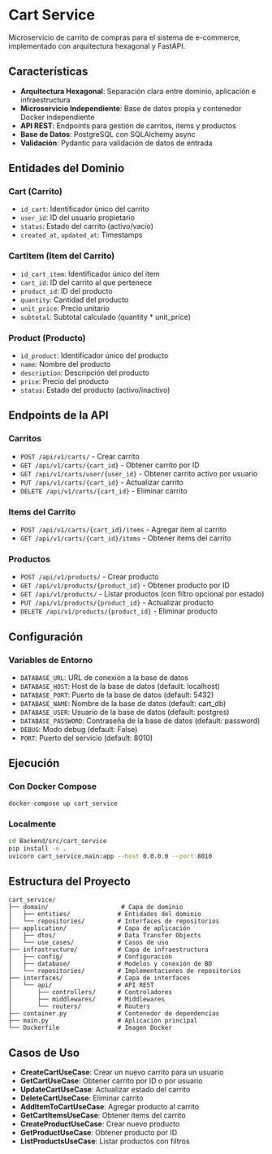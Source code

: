 # Cart Service

Microservicio de carrito de compras para el sistema de e-commerce, implementado con arquitectura hexagonal y FastAPI.

## Características

- **Arquitectura Hexagonal**: Separación clara entre dominio, aplicación e infraestructura
- **Microservicio Independiente**: Base de datos propia y contenedor Docker independiente
- **API REST**: Endpoints para gestión de carritos, items y productos
- **Base de Datos**: PostgreSQL con SQLAlchemy async
- **Validación**: Pydantic para validación de datos de entrada

## Entidades del Dominio

### Cart (Carrito)
- `id_cart`: Identificador único del carrito
- `user_id`: ID del usuario propietario
- `status`: Estado del carrito (activo/vacio)
- `created_at`, `updated_at`: Timestamps

### CartItem (Item del Carrito)
- `id_cart_item`: Identificador único del item
- `cart_id`: ID del carrito al que pertenece
- `product_id`: ID del producto
- `quantity`: Cantidad del producto
- `unit_price`: Precio unitario
- `subtotal`: Subtotal calculado (quantity * unit_price)

### Product (Producto)
- `id_product`: Identificador único del producto
- `name`: Nombre del producto
- `description`: Descripción del producto
- `price`: Precio del producto
- `status`: Estado del producto (activo/inactivo)

## Endpoints de la API

### Carritos
- `POST /api/v1/carts/` - Crear carrito
- `GET /api/v1/carts/{cart_id}` - Obtener carrito por ID
- `GET /api/v1/carts/user/{user_id}` - Obtener carrito activo por usuario
- `PUT /api/v1/carts/{cart_id}` - Actualizar carrito
- `DELETE /api/v1/carts/{cart_id}` - Eliminar carrito

### Items del Carrito
- `POST /api/v1/carts/{cart_id}/items` - Agregar item al carrito
- `GET /api/v1/carts/{cart_id}/items` - Obtener items del carrito

### Productos
- `POST /api/v1/products/` - Crear producto
- `GET /api/v1/products/{product_id}` - Obtener producto por ID
- `GET /api/v1/products/` - Listar productos (con filtro opcional por estado)
- `PUT /api/v1/products/{product_id}` - Actualizar producto
- `DELETE /api/v1/products/{product_id}` - Eliminar producto

## Configuración

### Variables de Entorno
- `DATABASE_URL`: URL de conexión a la base de datos
- `DATABASE_HOST`: Host de la base de datos (default: localhost)
- `DATABASE_PORT`: Puerto de la base de datos (default: 5432)
- `DATABASE_NAME`: Nombre de la base de datos (default: cart_db)
- `DATABASE_USER`: Usuario de la base de datos (default: postgres)
- `DATABASE_PASSWORD`: Contraseña de la base de datos (default: password)
- `DEBUG`: Modo debug (default: False)
- `PORT`: Puerto del servicio (default: 8010)

## Ejecución

### Con Docker Compose
```bash
docker-compose up cart_service
```

### Localmente
```bash
cd Backend/src/cart_service
pip install -e .
uvicorn cart_service.main:app --host 0.0.0.0 --port 8010
```

## Estructura del Proyecto

```
cart_service/
├── domain/                    # Capa de dominio
│   ├── entities/             # Entidades del dominio
│   └── repositories/         # Interfaces de repositorios
├── application/              # Capa de aplicación
│   ├── dtos/                 # Data Transfer Objects
│   └── use_cases/            # Casos de uso
├── infrastructure/           # Capa de infraestructura
│   ├── config/               # Configuración
│   ├── database/             # Modelos y conexión de BD
│   └── repositories/         # Implementaciones de repositorios
├── interfaces/               # Capa de interfaces
│   └── api/                  # API REST
│       ├── controllers/      # Controladores
│       ├── middlewares/      # Middlewares
│       └── routers/          # Routers
├── container.py              # Contenedor de dependencias
├── main.py                   # Aplicación principal
└── Dockerfile                # Imagen Docker
```

## Casos de Uso

- **CreateCartUseCase**: Crear un nuevo carrito para un usuario
- **GetCartUseCase**: Obtener carrito por ID o por usuario
- **UpdateCartUseCase**: Actualizar estado del carrito
- **DeleteCartUseCase**: Eliminar carrito
- **AddItemToCartUseCase**: Agregar producto al carrito
- **GetCartItemsUseCase**: Obtener items del carrito
- **CreateProductUseCase**: Crear nuevo producto
- **GetProductUseCase**: Obtener producto por ID
- **ListProductsUseCase**: Listar productos con filtros
